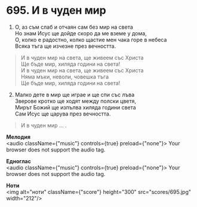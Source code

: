 # 695. И в чуден мир  

1. О, аз съм слаб и отчаян сам без мир на света  
Но знам Исус ще дойде скоро да ме вземе у дома,  
О, колко е радостно, колко щастие мен чака горе в небеса  
Всяка тъга ще изчезне през вечността.  

> И в чуден мир на света, ще живеем със Христа  
> Ще бъде мир, хиляда години на света!  
> И в чуден мир на света, ще живеем със Христа  
> Няма мъки, неволи, човешка тъга  
> Ще бъде мир, хиляда години на света!  

2. Малко дете в мир ще играе и ще спи със лъва  
Зверове кротко ще ходят между полски цветя,  
Мирът Божий ще изпълва хиляда години света  
Сам Исус ще царува през вечността.  

> И в чуден мир ... .  

__Мелодия__  
<audio className={"music"} controls={true} preload={"none"}><source src="mp3/695.mp3" type="audio/mpeg"/>
Your browser does not support the audio tag.
</audio>  

__Едноглас__  
<audio className={"music"} controls={true} preload={"none"}><source src="transp/695.mp3" type="audio/mpeg"/>
Your browser does not support the audio tag.
</audio>  

__Ноти__  
<img alt="ноти" className={"score"} height="300" src="scores/695.jpg" width="212"/>
